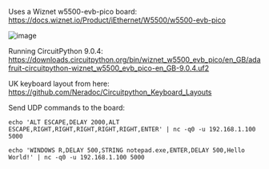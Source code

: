 Uses a Wiznet w5500-evb-pico board: https://docs.wiznet.io/Product/iEthernet/W5500/w5500-evb-pico

![image](https://github.com/andrewmk/IP-keyboard/assets/1872642/91c6d3b5-5c01-44a7-adeb-582798374d89)

Running CircuitPython 9.0.4: https://downloads.circuitpython.org/bin/wiznet_w5500_evb_pico/en_GB/adafruit-circuitpython-wiznet_w5500_evb_pico-en_GB-9.0.4.uf2

UK keyboard layout from here: https://github.com/Neradoc/Circuitpython_Keyboard_Layouts

Send UDP commands to the board:
```
echo 'ALT ESCAPE,DELAY 2000,ALT ESCAPE,RIGHT,RIGHT,RIGHT,RIGHT,RIGHT,ENTER' | nc -q0 -u 192.168.1.100 5000
```
```
echo 'WINDOWS R,DELAY 500,STRING notepad.exe,ENTER,DELAY 500,Hello World!' | nc -q0 -u 192.168.1.100 5000
```
